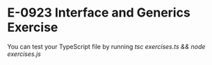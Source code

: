 # E-0923 Interface and Generics Exercise

You can test your TypeScript file by running *tsc exercises.ts && node exercises.js*
